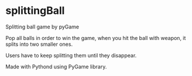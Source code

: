 # splittingBall
 Splitting ball game by pyGame


Pop all balls in order to win the game, when you hit the ball with weapon, it splits into two smaller ones.

Users have to keep splitting them until they disappear.

Made with Pythond using PyGame library.